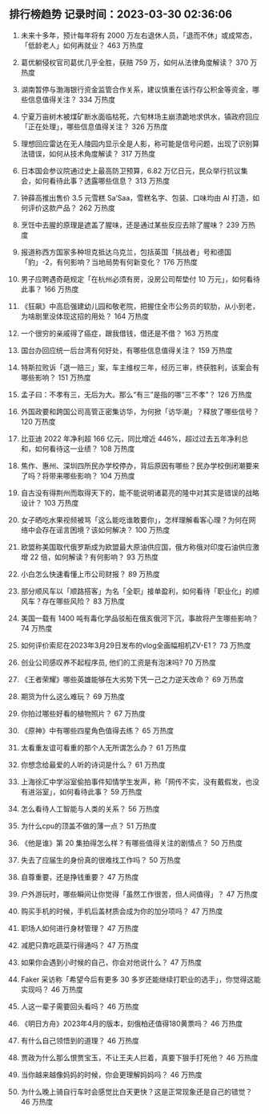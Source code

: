 
## 排行榜趋势 记录时间：2023-03-30 02:36:06
  
  1. 未来十多年，预计每年将有 2000 万左右退休人员，「退而不休」或成常态，「低龄老人」如何再就业？ 463 万热度
    
  2. 葛优躺侵权官司葛优几乎全胜，获赔 759 万，如何从法律角度解读？ 370 万热度
    
  3. 湖南暂停与渤海银行资金监管合作关系，建议慎重在该行存公积金等资金，哪些信息值得关注？ 334 万热度
    
  4. 宁夏万亩树木被煤矿断水面临枯死，六旬林场主崩溃跪地求供水，镇政府回应「正在处理」，哪些信息值得关注？ 326 万热度
    
  5. 理想回应雷达在无人陵园内显示全是人影，称可能是信号问题，出现了识别算法错误，如何从技术角度解读？ 317 万热度
    
  6. 日本国会参议院通过史上最高防卫预算，6.82 万亿日元，民众举行抗议集会，如何看待此事？透露哪些信息？ 313 万热度
    
  7. 钟薛高推出售价 3.5 元雪糕 Sa’Saa，雪糕名字、包装、口味均由 AI 打造，如何评价这款产品？ 262 万热度
    
  8. 烹饪中去腥的原理是遮盖了腥味，还是通过某些反应去除了腥味？ 239 万热度
    
  9. 报道称西方国家多种坦克抵达乌克兰，包括英国「挑战者」号和德国「豹」-2，有何影响？当地局势有何新变化？ 176 万热度
    
  10. 男子应聘遇奇葩规定「在杭州必须有房，没房公司帮垫付 10 万元」，如何看待此事？ 166 万热度
    
  11. 《狂飙》中高启强建幼儿园和敬老院，把握住全市公务员的软肋，从小到老，为啥剧里没体现这招的用处？ 164 万热度
    
  12. 一个很穷的亲戚得了癌症，跟我借钱，借还是不借？ 163 万热度
    
  13. 国台办回应统一后台湾有何好处，有哪些信息值得关注？ 159 万热度
    
  14. 特斯拉败诉「退一赔三」案，车主维权三年，经历三审，终获胜利，该案会有哪些影响？ 151 万热度
    
  15. 孟子曰：不孝有三，无后为大。那么“有三”是指的哪“三不孝”？ 126 万热度
    
  16. 外国政要和跨国公司高管正密集访华，为何掀「访华潮」？释放了哪些信号？ 120 万热度
    
  17. 比亚迪 2022 年净利超 166 亿元，同比增近 446%，超过过去五年净利总和，如何看待这一业绩？ 108 万热度
    
  18. 焦作、惠州、深圳四所民办学校停办，背后原因有哪些？民办学校倒闭潮要来了吗？将带来哪些影响？ 104 万热度
    
  19. 自古没有得荆州而取得天下的，能不能说明诸葛亮的隆中对其实是错误的战略设计？ 103 万热度
    
  20. 女子晒吃水果视频被骂「这么能吃谁敢要你」，怎样理解看客心理？为何在网络中会存在谣言困境？该如何解决？ 100 万热度
    
  21. 欧盟称美国取代俄罗斯成为欧盟最大原油供应国，俄方称俄对印度石油供应激增 22 倍，如何解读？有何影响？ 93 万热度
    
  22. 小白怎么快速看懂上市公司财报？ 89 万热度
    
  23. 部分顺风车以「顺路搭客」为名「全职」接单盈利，如何看待「职业化」的顺风车？存在哪些风险？ 83 万热度
    
  24. 美国一载有 1400 吨有毒化学品驳船在俄亥俄河下沉，事故将产生哪些影响？ 74 万热度
    
  25. 如何评价索尼在2023年3月29日发布的vlog全画幅相机ZV-E1？ 73 万热度
    
  26. 创业公司感叹养不起程序员, 他们的工资是有泡沫吗? 70 万热度
    
  27. 《王者荣耀》哪些英雄能够在大劣势下凭一己之力逆天改命？ 69 万热度
    
  28. 期货为什么这么难玩？ 69 万热度
    
  29. 你拍过哪些好看的植物照片？ 67 万热度
    
  30. 《原神》中有哪些四星角色值得去练？ 65 万热度
    
  31. 太看重友谊可看重的那个人无所谓怎么办？ 61 万热度
    
  32. 你想念给最爱的人听的诗词是什么？ 61 万热度
    
  33. 上海徐汇中学浴室偷拍事件知情学生发声，称「网传不实，没有戴假发，也没有进浴室」，如何看待此事？ 59 万热度
    
  34. 怎么看待人工智能与人类的关系？ 56 万热度
    
  35. 为什么cpu的顶盖不做的薄一点？ 51 万热度
    
  36. 《他是谁》第 20 集拍得怎么样？有哪些值得关注的剧情点？ 50 万热度
    
  37. 失去了应届生的身份真的很难找工作吗？ 50 万热度
    
  38. 自尊重要，还是挣钱重要？ 47 万热度
    
  39. 户外游玩时，哪些瞬间让你觉得「虽然工作很苦，但人间值得」？ 47 万热度
    
  40. 购买手机的时候，手机后盖材质会成为你的加分项吗？ 47 万热度
    
  41. 职场人如何进行身材管理？ 47 万热度
    
  42. 减肥只靠吃蔬菜行得通吗？ 47 万热度
    
  43. 如果你会遇到小时候的自己，你会对他说什么？ 47 万热度
    
  44. Faker 采访称「希望今后有更多 30 多岁还能继续打职业的选手」，你觉得这能实现吗？ 46 万热度
    
  45. 人这一辈子需要回头看吗？ 46 万热度
    
  46. 《明日方舟》2023年4月的版本，刻俄柏还值得180黄票吗？ 46 万热度
    
  47. 有什么自己领悟到的道理？ 46 万热度
    
  48. 贾政为什么那么恨贾宝玉，不让王夫人拦着，真要下狠手打死他？ 46 万热度
    
  49. 当你越来越像妈妈的时候，你会更理解妈妈吗？ 46 万热度
    
  50. 为什么晚上骑自行车时会感觉比白天更快？这是正常现象还是自己的错觉？ 46 万热度
    